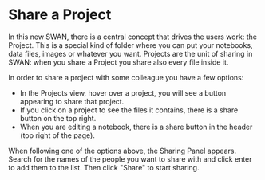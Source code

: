 # Share a Project 

In this new SWAN, there is a central concept that drives the users work: the Project.
This is a special kind of folder where you can put your notebooks, data files, images or whatever you want.
Projects are the unit of sharing in SWAN: when you share a Project you share also every file inside it.

In order to share a project with some colleague you have a few options:

* In the Projects view, hover over a project, you will see a button appearing to share that project.
* If you click on a project to see the files it contains, there is a share button on the top right.
* When you are editing a notebook, there is a share button in the header (top right of the page).

When following one of the options above, the Sharing Panel appears. Search for the names of the people you want 
to share with and click enter to add them to the list. Then click "Share" to start sharing.